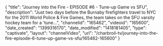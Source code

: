 {
    "title": "Journey into the Fire - EPISODE #6 - Tune-up Game vs SFU",
    "description": "Just two days before the Burnaby firefighters travel to NYC for the 2011 World Police & Fire Games, the team takes on the SFU varsity hockey team for a 'tune...",
    "channelid": "165462",
    "videoid": "165600",
    "date_created": "1399316170",
    "date_modified": "1418181405",
    "type": "captivate",
    "layout": "channelVideo",
    "url": "\/charbroil-tv\/journey-into-the-fire-episode-6-tune-up-game-vs-sfu\/165462-165600"
}
